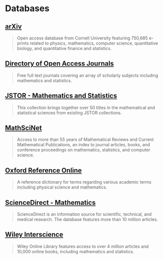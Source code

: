 # Databases

## [arXiv](http://arxiv.org/)

> Open access database from Cornell University featuring 750,685 e-prints related to physics, mathematics, computer science, quantitative biology, and quantitative finance and statistics.

## [Directory of Open Access Journals](http://www.doaj.org/)

> Free full text journals covering an array of scholarly subjects including mathematics and statistics.

## [JSTOR - Mathematics and Statistics](http://summit.csuci.edu:2048/login?url=http://www.jstor.org/action/showJournals?browseType=collectionInfoPage&selectCollection=mathstat)

> This collection brings together over 50 titles in the mathematical and statistical sciences from existing JSTOR collections.

## [MathSciNet](http://summit.csuci.edu:2048/login?url=http://www.ams.org/mathscinet)

> Access to more than 55 years of Mathematical Reviews and Current Mathematical Publications, an index to journal articles, books, and conference proceedings on mathematics, statistics, and computer science.

## [Oxford Reference Online](http://summit.csuci.edu:2048/login?url=http://www.oxfordreference.com)

> A reference dictionary for terms regarding various academic terms including physical science and mathematics.

## [ScienceDirect - Mathematics](http://summit.csuci.edu:2048/login?url=http://www.sciencedirect.com/science?_ob=BrowseListURL&_type=subject&subjColl=20&zone=brws&_acct=C000059554&_version=1&_urlVersion=0&_userid=521370&md5=d437f7324b81b8b61534916b8b9a04bb)

> ScienceDirect is an information source for scientific, technical, and medical research. The database features more than 10 million articles.

## [Wiley Interscience](http://summit.csuci.edu:2048/login?url=http://onlinelibrary.wiley.com)

> Wiley Online Library features access to over 4 million articles and 10,000 online books, including mathematics and statistics.



